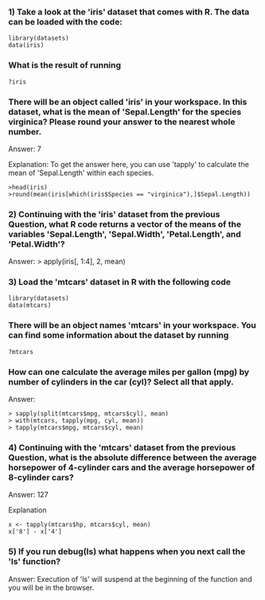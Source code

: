 ### 1) Take a look at the 'iris' dataset that comes with R. The data can be loaded with the code:
```[javascript]
library(datasets)
data(iris)
```
### What is the result of running
```[javascript]
?iris
```
### There will be an object called 'iris' in your workspace. In this dataset, what is the mean of 'Sepal.Length' for the species virginica? Please round your answer to the nearest whole number.

Answer: 7

Explanation: To get the answer here, you can use 'tapply' to calculate the mean of 'Sepal.Length' within each species.
```[javascript]
>head(iris)
>round(mean(iris[which(iris$Species == "virginica"),]$Sepal.Length))
```

### 2) Continuing with the 'iris' dataset from the previous Question, what R code returns a vector of the means of the variables 'Sepal.Length', 'Sepal.Width', 'Petal.Length', and 'Petal.Width'?

Answer: > apply(iris[, 1:4], 2, mean)

### 3) Load the 'mtcars' dataset in R with the following code
```[javascript]
library(datasets)
data(mtcars)
```
### There will be an object names 'mtcars' in your workspace. You can find some information about the dataset by running
```[javascript]
?mtcars
```
### How can one calculate the average miles per gallon (mpg) by number of cylinders in the car (cyl)? Select all that apply.
Answer: 
```[javascript]
> sapply(split(mtcars$mpg, mtcars$cyl), mean)
> with(mtcars, tapply(mpg, cyl, mean))
> tapply(mtcars$mpg, mtcars$cyl, mean)
```
### 4) Continuing with the 'mtcars' dataset from the previous Question, what is the absolute difference between the average horsepower of 4-cylinder cars and the average horsepower of 8-cylinder cars?

Answer: 127

Explanation
```[javascript]
x <- tapply(mtcars$hp, mtcars$cyl, mean)
x['8'] - x['4']
```

### 5) If you run debug(ls) what happens when you next call the 'ls' function?

Answer: Execution of 'ls' will suspend at the beginning of the function and you will be in the browser.

